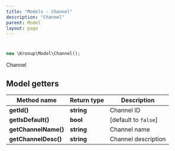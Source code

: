 ```yaml
---
title: "Models - Channel"
description: "Channel"
parent: Model
layout: page
---
```


# 

```php
new \Kronup\Model\Channel();
```

Channel

## Model getters

Method name | Return type | Description
------------ | ------------- | -------------
**getId()** | **string** | Channel ID
**getIsDefault()** | **bool** | [default to `false`]
**getChannelName()** | **string** | Channel name
**getChannelDesc()** | **string** | Channel description

